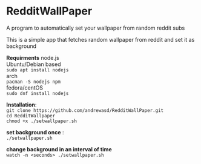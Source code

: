 # RedditWallPaper
A program to automatically set your wallpaper from random reddit subs

This is a simple app that fetches random wallpaper from reddit and set it as background

**Requirments**
 node.js  
 Ubuntu/Debian based  
 `sudo apt install nodejs`  
 arch  
 `pacman -S nodejs npm`  
 fedora/centOS  
 `sudo dnf install nodejs`  

**Installation**:  
`git clone https://github.com/andrewasd/RedditWallPaper.git`  
`cd RedditWallpaper`  
`chmod +x ./setwallpaper.sh`   




**set background once** :  
`./setwallpaper.sh`

**change background in an interval of time**  
`watch -n <seconds> ./setwallpaper.sh`




